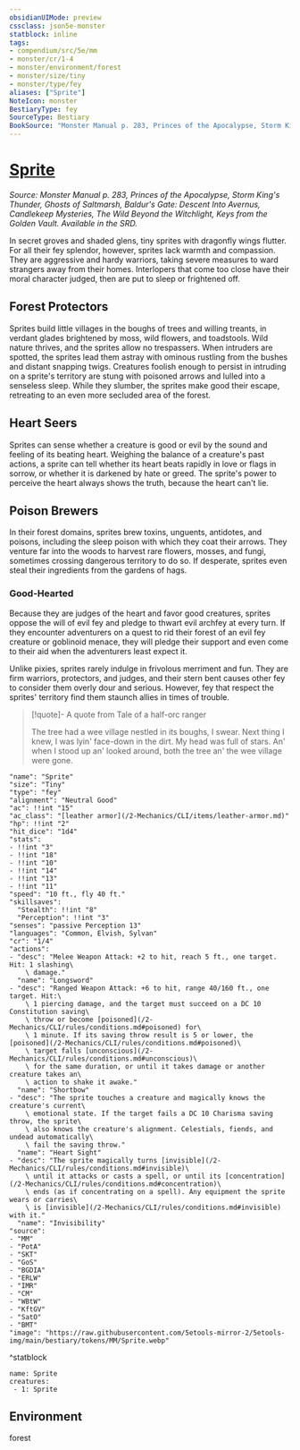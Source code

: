 ```yaml
---
obsidianUIMode: preview
cssclass: json5e-monster
statblock: inline
tags:
- compendium/src/5e/mm
- monster/cr/1-4
- monster/environment/forest
- monster/size/tiny
- monster/type/fey
aliases: ["Sprite"]
NoteIcon: monster
BestiaryType: fey
SourceType: Bestiary
BookSource: "Monster Manual p. 283, Princes of the Apocalypse, Storm King's Thunder, Ghosts of Saltmarsh, Baldur's Gate: Descent Into Avernus, Candlekeep Mysteries, The Wild Beyond the Witchlight, Keys from the Golden Vault. Available in the SRD."
---
```

# [Sprite](2-Mechanics/CLI/bestiary/fey/sprite.md)
*Source: Monster Manual p. 283, Princes of the Apocalypse, Storm King's Thunder, Ghosts of Saltmarsh, Baldur's Gate: Descent Into Avernus, Candlekeep Mysteries, The Wild Beyond the Witchlight, Keys from the Golden Vault. Available in the SRD.*  

In secret groves and shaded glens, tiny sprites with dragonfly wings flutter. For all their fey splendor, however, sprites lack warmth and compassion. They are aggressive and hardy warriors, taking severe measures to ward strangers away from their homes. Interlopers that come too close have their moral character judged, then are put to sleep or frightened off.

## Forest Protectors

Sprites build little villages in the boughs of trees and willing treants, in verdant glades brightened by moss, wild flowers, and toadstools. Wild nature thrives, and the sprites allow no trespassers. When intruders are spotted, the sprites lead them astray with ominous rustling from the bushes and distant snapping twigs. Creatures foolish enough to persist in intruding on a sprite's territory are stung with poisoned arrows and lulled into a senseless sleep. While they slumber, the sprites make good their escape, retreating to an even more secluded area of the forest.

## Heart Seers

Sprites can sense whether a creature is good or evil by the sound and feeling of its beating heart. Weighing the balance of a creature's past actions, a sprite can tell whether its heart beats rapidly in love or flags in sorrow, or whether it is darkened by hate or greed. The sprite's power to perceive the heart always shows the truth, because the heart can't lie.

## Poison Brewers

In their forest domains, sprites brew toxins, unguents, antidotes, and poisons, including the sleep poison with which they coat their arrows. They venture far into the woods to harvest rare flowers, mosses, and fungi, sometimes crossing dangerous territory to do so. If desperate, sprites even steal their ingredients from the gardens of hags.

### Good-Hearted

Because they are judges of the heart and favor good creatures, sprites oppose the will of evil fey and pledge to thwart evil archfey at every turn. If they encounter adventurers on a quest to rid their forest of an evil fey creature or goblinoid menace, they will pledge their support and even come to their aid when the adventurers least expect it.

Unlike pixies, sprites rarely indulge in frivolous merriment and fun. They are firm warriors, protectors, and judges, and their stern bent causes other fey to consider them overly dour and serious. However, fey that respect the sprites' territory find them staunch allies in times of trouble.

> [!quote]- A quote from Tale of a half-orc ranger  
> 
> The tree had a wee village nestled in its boughs, I swear. Next thing I knew, I was lyin' face-down in the dirt. My head was full of stars. An' when I stood up an' looked around, both the tree an' the wee village were gone.


```statblock
"name": "Sprite"
"size": "Tiny"
"type": "fey"
"alignment": "Neutral Good"
"ac": !!int "15"
"ac_class": "[leather armor](/2-Mechanics/CLI/items/leather-armor.md)"
"hp": !!int "2"
"hit_dice": "1d4"
"stats":
- !!int "3"
- !!int "18"
- !!int "10"
- !!int "14"
- !!int "13"
- !!int "11"
"speed": "10 ft., fly 40 ft."
"skillsaves":
  "Stealth": !!int "8"
  "Perception": !!int "3"
"senses": "passive Perception 13"
"languages": "Common, Elvish, Sylvan"
"cr": "1/4"
"actions":
- "desc": "Melee Weapon Attack: +2 to hit, reach 5 ft., one target. Hit: 1 slashing\
    \ damage."
  "name": "Longsword"
- "desc": "Ranged Weapon Attack: +6 to hit, range 40/160 ft., one target. Hit:\
    \ 1 piercing damage, and the target must succeed on a DC 10 Constitution saving\
    \ throw or become [poisoned](/2-Mechanics/CLI/rules/conditions.md#poisoned) for\
    \ 1 minute. If its saving throw result is 5 or lower, the [poisoned](/2-Mechanics/CLI/rules/conditions.md#poisoned)\
    \ target falls [unconscious](/2-Mechanics/CLI/rules/conditions.md#unconscious)\
    \ for the same duration, or until it takes damage or another creature takes an\
    \ action to shake it awake."
  "name": "Shortbow"
- "desc": "The sprite touches a creature and magically knows the creature's current\
    \ emotional state. If the target fails a DC 10 Charisma saving throw, the sprite\
    \ also knows the creature's alignment. Celestials, fiends, and undead automatically\
    \ fail the saving throw."
  "name": "Heart Sight"
- "desc": "The sprite magically turns [invisible](/2-Mechanics/CLI/rules/conditions.md#invisible)\
    \ until it attacks or casts a spell, or until its [concentration](/2-Mechanics/CLI/rules/conditions.md#concentration)\
    \ ends (as if concentrating on a spell). Any equipment the sprite wears or carries\
    \ is [invisible](/2-Mechanics/CLI/rules/conditions.md#invisible) with it."
  "name": "Invisibility"
"source":
- "MM"
- "PotA"
- "SKT"
- "GoS"
- "BGDIA"
- "ERLW"
- "IMR"
- "CM"
- "WBtW"
- "KftGV"
- "SatO"
- "BMT"
"image": "https://raw.githubusercontent.com/5etools-mirror-2/5etools-img/main/bestiary/tokens/MM/Sprite.webp"
```
^statblock

```encounter-table
name: Sprite
creatures:
 - 1: Sprite
```

## Environment

forest